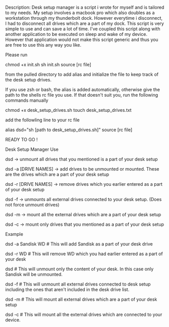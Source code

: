 Description: Desk setup manager is a script i wrote for myself and is tailored to my needs. My setup involves a macbook pro which also doubles as a workstation through my thunderbolt dock. However everytime i disconnect, I had to disconnect all drives which are a part of my dock. This script is very simple to use and can save a lot of time. I've coupled this script along with another application to be executed on sleep and wake of my device. However that application would not make this script generic and thus you are free to use this any way you like.

Please run 

chmod +x init.sh
sh init.sh 
source [rc file]

from the pulled directory to add alias and initialize the file to keep track of the desk setup drives.

If you use zsh or bash, the alias is added automatically, otherwise give the path to the shells rc file you use.
If that doesn't suit you, run the following commands manually

chmod +x desk_setup_drives.sh
touch desk_setup_drives.txt

add the followling line to your rc file

alias dsd="sh [path to desk_setup_drives.sh]"
source [rc file]

READY TO GO !

Desk Setup Manager
Use

dsd -> unmount all drives that you mentioned is a part of your desk setup

dsd -a [DRIVE NAMES] -> add drives to be unmounted or mounted. These are the drives which are a part of your desk setup

dsd -r [DRIVE NAMES] -> remove drives which you earlier entered as a part of your desk setup

dsd -f -> unmounts all external drives connected to your desk setup. (Does not force unmount drives)

dsd -m -> mount all the external drives which are a part of your desk setup

dsd -c -> mount only drives that you mentioned as a part of your desk setup


Example

dsd -a Sandisk WD # This will add Sandisk as a part of your desk drive

dsd -r WD # This will remove WD which you had earlier entered as a part of your desk

dsd # This will unmount only the content of your desk. In this case only Sandisk will be unmounted.

dsd -f # This will unmount all external drives connected to desk setup including the ones that aren't included in the desk drive list.

dsd -m # This will mount all external drives which are a part of your desk setup

dsd -c # This will mount all the external drives which are connected to your device.

